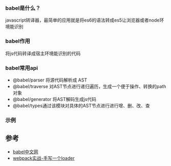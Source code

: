 
### babel是什么？
javascript转译器，最简单的应用就是将es6的语法转成es5让浏览器或者node环境能识别


### babel作用
将js代码转译成宿主环境能识别的代码

### babel常用api
- @babel/parser 将源代码解析成 AST
- @babel/traverse 对AST节点进行递归遍历，生成一个便于操作、转换的path对象
- @babel/generator 将AST解码生成js代码
- @babel/types通过该模块对具体的AST节点进行进行增、删、改、查

### 示例


## 参考
- [babel中文网](https://www.babeljs.cn/)
- [webpack实战-手写一个loader
](https://zhuanlan.zhihu.com/p/102729238)